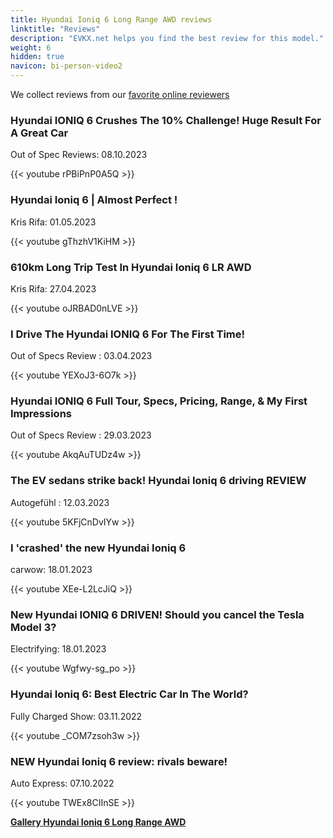 ```yaml
---
title: Hyundai Ioniq 6 Long Range AWD reviews
linktitle: "Reviews"
description: "EVKX.net helps you find the best review for this model."
weight: 6
hidden: true
navicon: bi-person-video2
---
```

We collect reviews from our [favorite online reviewers](../../../../../guides/evreviewers/)

<div class="container text-center shadow p-2 pe-4 mb-5 bg-body-tertiary rounded border">
<h3>Hyundai IONIQ 6 Crushes The 10% Challenge! Huge Result For A Great Car</h3>
<p>Out of Spec Reviews: 08.10.2023</p>

{{< youtube rPBiPnP0A5Q >}}

</div>
<div class="container text-center shadow p-2 pe-4 mb-5 bg-body-tertiary rounded border">
<h3>Hyundai Ioniq 6 | Almost Perfect !</h3>
<p>Kris Rifa: 01.05.2023</p>

{{< youtube gThzhV1KiHM >}}

</div>
<div class="container text-center shadow p-2 pe-4 mb-5 bg-body-tertiary rounded border">
<h3>610km Long Trip Test In Hyundai Ioniq 6 LR AWD</h3>
<p>Kris Rifa: 27.04.2023</p>

{{< youtube oJRBAD0nLVE >}}

</div>
<div class="container text-center shadow p-2 pe-4 mb-5 bg-body-tertiary rounded border">
<h3>I Drive The Hyundai IONIQ 6 For The First Time!</h3>
<p>Out of Specs Review : 03.04.2023</p>

{{< youtube YEXoJ3-6O7k >}}

</div>
<div class="container text-center shadow p-2 pe-4 mb-5 bg-body-tertiary rounded border">
<h3>Hyundai IONIQ 6 Full Tour, Specs, Pricing, Range, & My First Impressions</h3>
<p>Out of Specs Review : 29.03.2023</p>

{{< youtube AkqAuTUDz4w >}}

</div>
<div class="container text-center shadow p-2 pe-4 mb-5 bg-body-tertiary rounded border">
<h3>The EV sedans strike back! Hyundai Ioniq 6 driving REVIEW</h3>
<p>Autogefühl : 12.03.2023</p>

{{< youtube 5KFjCnDvIYw >}}

</div>
<div class="container text-center shadow p-2 pe-4 mb-5 bg-body-tertiary rounded border">
<h3>I 'crashed' the new Hyundai Ioniq 6 </h3>
<p>carwow: 18.01.2023</p>

{{< youtube XEe-L2LcJiQ >}}

</div>
<div class="container text-center shadow p-2 pe-4 mb-5 bg-body-tertiary rounded border">
<h3>New Hyundai IONIQ 6 DRIVEN! Should you cancel the Tesla Model 3?</h3>
<p>Electrifying: 18.01.2023</p>

{{< youtube Wgfwy-sg_po >}}

</div>
<div class="container text-center shadow p-2 pe-4 mb-5 bg-body-tertiary rounded border">
<h3>Hyundai Ioniq 6: Best Electric Car In The World?</h3>
<p>Fully Charged Show: 03.11.2022</p>

{{< youtube _COM7zsoh3w >}}

</div>
<div class="container text-center shadow p-2 pe-4 mb-5 bg-body-tertiary rounded border">
<h3>NEW Hyundai Ioniq 6 review: rivals beware!</h3>
<p>Auto Express: 07.10.2022</p>

{{< youtube TWEx8CIInSE >}}

</div>
<div class="mt-3 mb-3">
<a href="../gallery/" class="text-decoration-none text-black">
<strong><i class="bi-arrow-left"></i>Gallery  </strong>
</a>
<a href="../" class="text-decoration-none text-black float-end">
<strong>Hyundai Ioniq 6 Long Range AWD <i class="bi-arrow-right"></i></strong>
</a>
</div>
